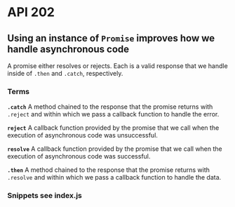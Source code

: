 # API 202

## Using an instance of `Promise` improves how we handle asynchronous code

A promise either resolves or rejects. Each is a valid response that we handle inside of `.then` and `.catch`, respectively.

### Terms
**`.catch`**
A method chained to the response that the promise returns with `.reject` and within which we pass a callback function to handle the error.

**`reject`**
A callback function provided by the promise that we call when the execution of asynchronous code was unsuccessful.

**`resolve`**
A callback function provided by the promise that we call when the execution of asynchronous code was successful.


**`.then`**
A method chained to the response that the promise returns with `.resolve` and within which we pass a callback function to handle the data.

### Snippets see index.js